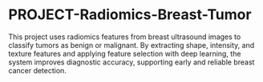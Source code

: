 # PROJECT-Radiomics-Breast-Tumor
This project uses radiomics features from breast ultrasound images to classify tumors as benign or malignant. By extracting shape, intensity, and texture features and applying feature selection with deep learning, the system improves diagnostic accuracy, supporting early and reliable breast cancer detection.
